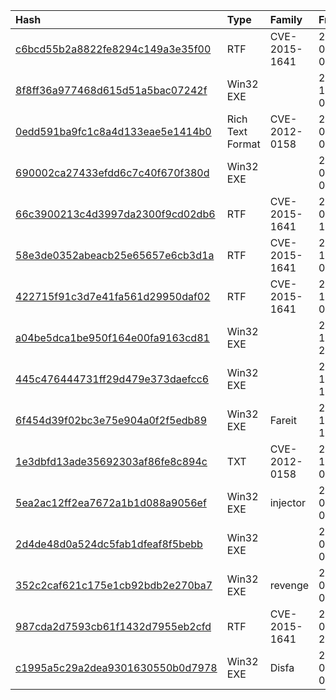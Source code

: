 |Hash|Type|Family|Frist_Seen|Name|
|:--|:--|:--|:--|:--|
|[c6bcd55b2a8822fe8294c149a3e35f00](https://www.virustotal.com/gui/file/c6bcd55b2a8822fe8294c149a3e35f00)|RTF|CVE-2015-1641|2019-06-03 06:23:11|z:\data_manual\rtf\c6bcd55b2a8822fe8294c149a3e35f00|
|[8f8ff36a977468d615d51a5bac07242f](https://www.virustotal.com/gui/file/8f8ff36a977468d615d51a5bac07242f)|Win32 EXE||2018-11-14 00:30:19|done.exe|
|[0edd591ba9fc1c8a4d133eae5e1414b0](https://www.virustotal.com/gui/file/0edd591ba9fc1c8a4d133eae5e1414b0)|Rich Text Format|CVE-2012-0158|2018-05-16 03:57:26|IDUF-01.doc|
|[690002ca27433efdd6c7c40f670f380d](https://www.virustotal.com/gui/file/690002ca27433efdd6c7c40f670f380d)|Win32 EXE||2018-03-28 09:13:04|BBMIM.EXE|
|[66c3900213c4d3997da2300f9cd02db6](https://www.virustotal.com/gui/file/66c3900213c4d3997da2300f9cd02db6)|RTF|CVE-2015-1641|2018-01-13 13:07:35|286C7F2635CABD27907946100D0CC50ACFBB518D3EE791438FAF45573F576D25|
|[58e3de0352abeacb25e65657e6cb3d1a](https://www.virustotal.com/gui/file/58e3de0352abeacb25e65657e6cb3d1a)|RTF|CVE-2015-1641|2017-12-29 00:41:58|/var/www/clean-mx/virusesevidence/output.112769647.txt|
|[422715f91c3d7e41fa561d29950daf02](https://www.virustotal.com/gui/file/422715f91c3d7e41fa561d29950daf02)|RTF|CVE-2015-1641|2017-12-15 03:13:08|95bd063b56b72dafd9f9753bf13d7e394f6ade4b|
|[a04be5dca1be950f164e00fa9163cd81](https://www.virustotal.com/gui/file/a04be5dca1be950f164e00fa9163cd81)|Win32 EXE||2017-12-11 20:29:30|CXVJ.exe|
|[445c476444731ff29d479e373daefcc6](https://www.virustotal.com/gui/file/445c476444731ff29d479e373daefcc6)|Win32 EXE||2017-11-02 15:15:23|myfile.exe|
|[6f454d39f02bc3e75e904a0f2f5edb89](https://www.virustotal.com/gui/file/6f454d39f02bc3e75e904a0f2f5edb89)|Win32 EXE|Fareit|2017-10-30 16:41:02|microsoftdm.exe|
|[1e3dbfd13ade35692303af86fe8c894c](https://www.virustotal.com/gui/file/1e3dbfd13ade35692303af86fe8c894c)|TXT|CVE-2012-0158|2017-10-17 06:42:23|1e3dbfd13ade35692303af86fe8c894c.virus|
|[5ea2ac12ff2ea7672a1b1d088a9056ef](https://www.virustotal.com/gui/file/5ea2ac12ff2ea7672a1b1d088a9056ef)|Win32 EXE|injector|2017-09-11 06:08:28|lHznBFNE.exe|
|[2d4de48d0a524dc5fab1dfeaf8f5bebb](https://www.virustotal.com/gui/file/2d4de48d0a524dc5fab1dfeaf8f5bebb)|Win32 EXE||2017-09-08 04:24:47|keytool|
|[352c2caf621c175e1cb92bdb2e270ba7](https://www.virustotal.com/gui/file/352c2caf621c175e1cb92bdb2e270ba7)|Win32 EXE|revenge|2017-09-07 06:26:27|keytool|
|[987cda2d7593cb61f1432d7955eb2cfd](https://www.virustotal.com/gui/file/987cda2d7593cb61f1432d7955eb2cfd)|RTF|CVE-2015-1641|2017-09-02 20:56:27|1df20ff6e4870100bdb36d93dfe2e9f7e6ae074c|
|[c1995a5c29a2dea9301630550b0d7978](https://www.virustotal.com/gui/file/c1995a5c29a2dea9301630550b0d7978)|Win32 EXE|Disfa|2017-08-31 00:03:09|E:/vt/malware/20170909/c1995a5c29a2dea9301630550b0d7978.vir|
